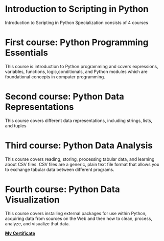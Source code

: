 # Introduction to Scripting in Python
Introduction to Scripting in Python Specialization consists of 4 courses 

# First course: Python Programming Essentials

This course is introduction to Python programming and covers expressions, variables, functions, logic,conditionals, and Python modules which are foundational concepts in computer programming. 


# Second course: Python Data Representations

This course covers different data representations, including strings, lists, and tuples


# Third course: Python Data Analysis

This course covers reading, storing, processing tabular data, and learning about CSV files. CSV files are a generic, plain text file format that allows you to exchange tabular data between different programs.


# Fourth course: Python Data Visualization

This course covers installing external packages for use within Python, acquiring data from sources on the Web and then how to clean, process, analyze, and visualize that data.


[**My Certificate**](https://www.coursera.org/account/accomplishments/specialization/TRLSJQWYXABS)
